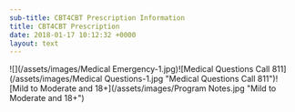 ```yaml
---
sub-title: CBT4CBT Prescription Information
title: CBT4CBT Prescription
date: 2018-01-17 10:12:32 +0000
layout: text
---
```

![](/assets/images/Medical Emergency-1.jpg)![Medical Questions Call 811](/assets/images/Medical Questions-1.jpg "Medical Questions Call 811")![Mild to Moderate and 18+](/assets/images/Program Notes.jpg "Mild to Moderate and 18+")
